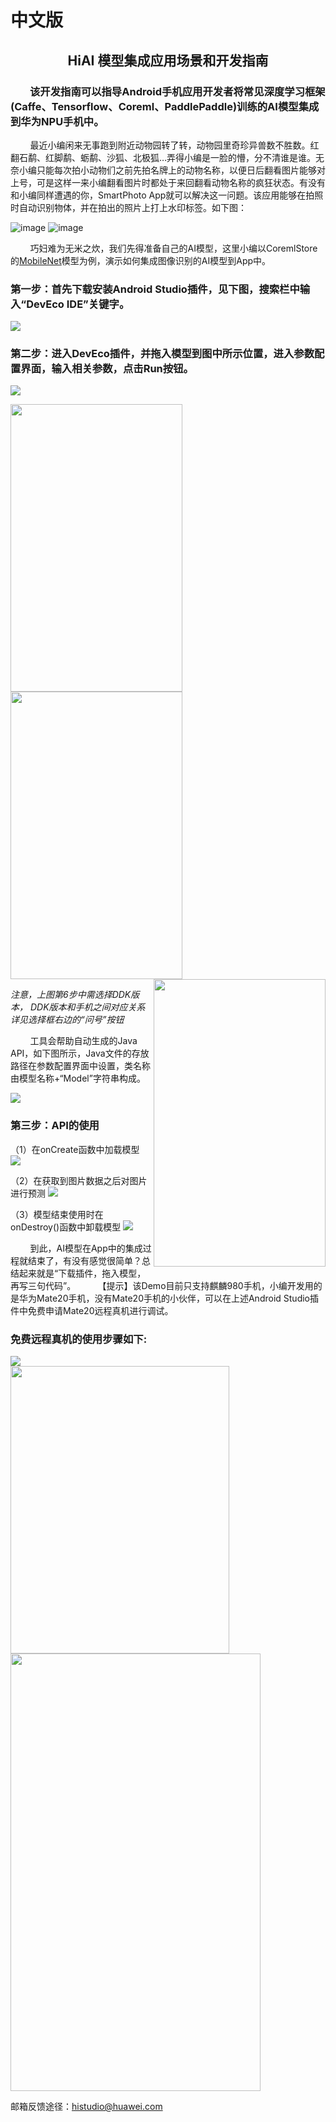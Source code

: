 # 中文版
## <center><font>HiAI 模型集成应用场景和开发指南</font></center>
### &nbsp;&nbsp;&nbsp;&nbsp;&nbsp;&nbsp;&nbsp;&nbsp;该开发指南可以指导Android手机应用开发者将常见深度学习框架(Caffe、Tensorflow、Coreml、PaddlePaddle)训练的AI模型集成到华为NPU手机中。
&nbsp;&nbsp;&nbsp;&nbsp;&nbsp;&nbsp;&nbsp;&nbsp;最近小编闲来无事跑到附近动物园转了转，动物园里奇珍异兽数不胜数。红翻石鹬、红脚鹬、蛎鹬、沙狐、北极狐…弄得小编是一脸的懵，分不清谁是谁。无奈小编只能每次拍小动物们之前先拍名牌上的动物名称，以便日后翻看图片能够对上号，可是这样一来小编翻看图片时都处于来回翻看动物名称的疯狂状态。有没有和小编同样遭遇的你，SmartPhoto App就可以解决这一问题。该应用能够在拍照时自动识别物体，并在拍出的照片上打上水印标签。如下图：

![image](https://github.com/HuaweiOpenlab/SmartPhoto/blob/master/readme_image/%E5%8C%97%E6%9E%81%E7%8B%90%E7%8B%B8.png?raw=true) ![image](https://github.com/HuaweiOpenlab/SmartPhoto/blob/master/readme_image/%E6%B2%99%E7%8B%90%E7%8B%B8.png?raw=true)

&nbsp;&nbsp;&nbsp;&nbsp;&nbsp;&nbsp;&nbsp;&nbsp;巧妇难为无米之炊，我们先得准备自己的AI模型，这里小编以CoremlStore的[MobileNet](https://coreml.store/mobilenet)模型为例，演示如何集成图像识别的AI模型到App中。


### 第一步：首先下载安装Android Studio插件，见下图，搜索栏中输入“DevEco IDE”关键字。
<img src="https://github.com/HuaweiOpenlab/SmartPhoto/blob/master/readme_image/IDE_install.png?raw=true" div align=center/>


### 第二步：进入DevEco插件，并拖入模型到图中所示位置，进入参数配置界面，输入相关参数，点击Run按钮。

<img src="https://github.com/HuaweiOpenlab/SmartPhoto/blob/master/readme_image/ModelConvert_1.png?raw=true" div align=center/>

<img src="https://github.com/HuaweiOpenlab/SmartPhoto/blob/master/readme_image/ModelConvert_2.png?raw=true" width = "275" height = "460" div align=left /><img src="https://github.com/HuaweiOpenlab/SmartPhoto/blob/master/readme_image/ModelConvert_3.png?raw=true" width = "275" height = "460" div align=center /><img src="https://github.com/HuaweiOpenlab/SmartPhoto/blob/master/readme_image/ModelConvert_4.png?raw=true" width = "275" height = "460" div align=right />

*注意，上图第6步中需选择DDK版本， DDK版本和手机之间对应关系详见选择框右边的“问号”按钮*


&nbsp;&nbsp;&nbsp;&nbsp;&nbsp;&nbsp;&nbsp;&nbsp;工具会帮助自动生成的Java API，如下图所示，Java文件的存放路径在参数配置界面中设置，类名称由模型名称+“Model”字符串构成。

<img src="https://github.com/HuaweiOpenlab/SmartPhoto/blob/master/readme_image/api.png?raw=true" div align=center/>


### 第三步：API的使用

（1）在onCreate函数中加载模型
<img src="https://github.com/HuaweiOpenlab/SmartPhoto/blob/master/readme_image/ModelLoad.png?raw=true" div align=left/>

（2）在获取到图片数据之后对图片进行预测
<img src="https://github.com/HuaweiOpenlab/SmartPhoto/blob/master/readme_image/ModelPredict.png?raw=true" div align=left/>

（3）模型结束使用时在onDestroy()函数中卸载模型
<img src="https://github.com/HuaweiOpenlab/SmartPhoto/blob/master/readme_image/ModelUnload.png?raw=true" div align=left/>

&nbsp;&nbsp;&nbsp;&nbsp;&nbsp;&nbsp;&nbsp;&nbsp;到此，AI模型在App中的集成过程就结束了，有没有感觉很简单？总结起来就是“下载插件，拖入模型，再写三句代码”。
&nbsp;&nbsp;&nbsp;&nbsp;&nbsp;&nbsp;&nbsp;&nbsp;【提示】该Demo目前只支持麒麟980手机，小编开发用的是华为Mate20手机，没有Mate20手机的小伙伴，可以在上述Android Studio插件中免费申请Mate20远程真机进行调试。



### 免费远程真机的使用步骤如下:

<img src="https://github.com/HuaweiOpenlab/SmartPhoto/blob/master/readme_image/RemoteDevice_1.png?raw=true" div align=center/>

<div align=left>
 <img src="https://github.com/HuaweiOpenlab/SmartPhoto/blob/master/readme_image/RemoteDevice_2.png?raw=true" width = "350" height = "460"/></div>
<div align=left>
 <img src="https://github.com/HuaweiOpenlab/SmartPhoto/blob/master/readme_image/RemoteDevice_3.png?raw=true" width = "400" height = "700" /></div>



邮箱反馈途径：histudio@huawei.com 



